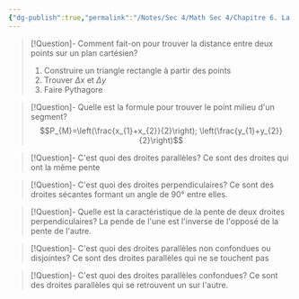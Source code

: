 ```yaml
---
{"dg-publish":true,"permalink":"/Notes/Sec 4/Math Sec 4/Chapitre 6. La géométrie analytique/6.1 L’étude des droites/"}
---
```





>[!Question]- Comment fait-on pour trouver la distance entre deux points sur un plan cartésien?
>1. Construire un triangle rectangle à partir des points
>2. Trouver $\Delta x$ et $\Delta y$
>3. Faire Pythagore

>[!Question]- Quelle est la formule pour trouver le point milieu d'un segment?
>$$P_{M}=\left(\frac{x_{1}+x_{2}}{2}\right); \left(\frac{y_{1}+y_{2}}{2}\right)$$


>[!Question]- C'est quoi des droites parallèles?
>Ce sont des droites qui ont la même pente

>[!Question]- C'est quoi des droites perpendiculaires?
>Ce sont des droites sécantes formant un angle de 90° entre elles.

>[!Question]- Quelle est la caractéristique de la pente de deux droites perpendiculaires?
>La pende de l'une est l'inverse de l'opposé de la pente de l'autre.

>[!Question]- C'est quoi des droites parallèles non confondues ou disjointes?
>Ce sont des droites parallèles qui ne se touchent pas

>[!Question]- C'est quoi des droites parallèles confondues?
>Ce sont des droites parallèles qui se retrouvent un sur l'autre.

